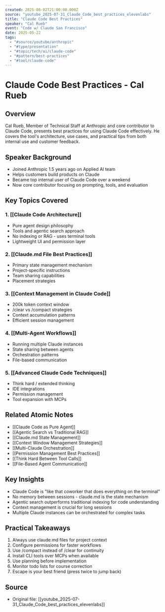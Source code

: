 ```yaml
---
created: 2025-08-02T21:00:00.000Z
source: "youtube_2025-07-31_Claude_Code_best_practices_elevenlabs"
title: "Claude Code Best Practices"
speaker: "Cal Rueb"
event: "Code w/ Claude San Francisco"
date: 2025-05-22
tags:
  - "#source/youtube/anthropic"
  - "#type/presentation"
  - "#topic/tech/ai/claude-code"
  - "#pattern/best-practices"
  - "#tool/claude-code"
---
```


# Claude Code Best Practices - Cal Rueb

## Overview
Cal Rueb, Member of Technical Staff at Anthropic and core contributor to Claude Code, presents best practices for using Claude Code effectively. He covers the tool's architecture, use cases, and practical tips from both internal use and customer feedback.

## Speaker Background
- Joined Anthropic 1.5 years ago on Applied AI team
- Helps customers build products on Claude
- Became top internal user of Claude Code over a weekend
- Now core contributor focusing on prompting, tools, and evaluation

## Key Topics Covered

### 1. [[Claude Code Architecture]]
- Pure agent design philosophy
- Tools and agentic search approach
- No indexing or RAG - uses terminal tools
- Lightweight UI and permission layer

### 2. [[Claude.md File Best Practices]]
- Primary state management mechanism
- Project-specific instructions
- Team sharing capabilities
- Placement strategies

### 3. [[Context Management in Claude Code]]
- 200k token context window
- /clear vs /compact strategies
- Context accumulation patterns
- Efficient session management

### 4. [[Multi-Agent Workflows]]
- Running multiple Claude instances
- State sharing between agents
- Orchestration patterns
- File-based communication

### 5. [[Advanced Claude Code Techniques]]
- Think hard / extended thinking
- IDE integrations
- Permission management
- Tool expansion with MCPs

## Related Atomic Notes
- [[Claude Code as Pure Agent]]
- [[Agentic Search vs Traditional RAG]]
- [[Claude.md State Management]]
- [[Context Window Management Strategies]]
- [[Multi-Claude Orchestration]]
- [[Permission Management Best Practices]]
- [[Think Hard Between Tool Calls]]
- [[File-Based Agent Communication]]

## Key Insights
- Claude Code is "like that coworker that does everything on the terminal"
- No memory between sessions - claude.md is the state mechanism
- Agentic search outperforms traditional indexing for code understanding
- Context management is crucial for long sessions
- Multiple Claude instances can be orchestrated for complex tasks

## Practical Takeaways
1. Always use claude.md files for project context
2. Configure permissions for faster workflows
3. Use /compact instead of /clear for continuity
4. Install CLI tools over MCPs when available
5. Use planning before implementation
6. Monitor todo lists for course correction
7. Escape is your best friend (press twice to jump back)

## Source
- Original file: [[youtube_2025-07-31_Claude_Code_best_practices_elevenlabs]]